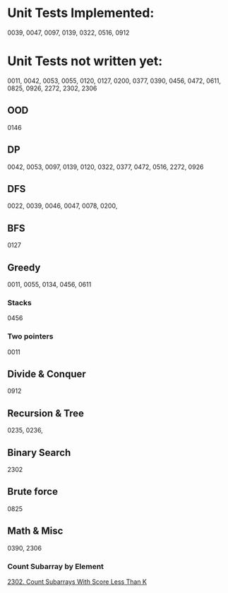 # Unit Tests Implemented:

0039, 0047, 0097, 0139, 0322, 0516, 0912

# Unit Tests not written yet:
0011, 0042, 0053, 0055, 0120, 0127, 0200, 0377, 0390, 0456, 0472, 0611, 0825, 0926, 2272, 2302, 2306

## OOD
0146

## DP
0042, 0053, 0097, 0139, 0120, 0322, 0377, 0472, 0516, 2272, 0926

## DFS
0022, 0039, 0046, 0047, 0078, 0200, 

## BFS
0127

## Greedy
0011, 0055, 0134, 0456, 0611

### Stacks
0456

### Two pointers
0011

## Divide & Conquer
0912

## Recursion & Tree
0235, 0236, 

## Binary Search
2302

## Brute force
0825

## Math & Misc
0390, 2306

### Count Subarray by Element
[2302. Count Subarrays With Score Less Than K](https://leetcode.com/problems/count-subarrays-with-score-less-than-k/submissions/)